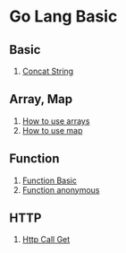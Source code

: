 Go Lang Basic
=============

## Basic
1. [Concat String](./concat_string.go)

## Array, Map
1. [How to use arrays](./how_to_use_arrays.go)
2. [How to use map](./how_to_use_map.go)

## Function
1. [Function Basic](./func_basic.go)
2. [Function anonymous](./func_anonymous.go)

## HTTP
1. [Http Call Get](http_get_sample.go)